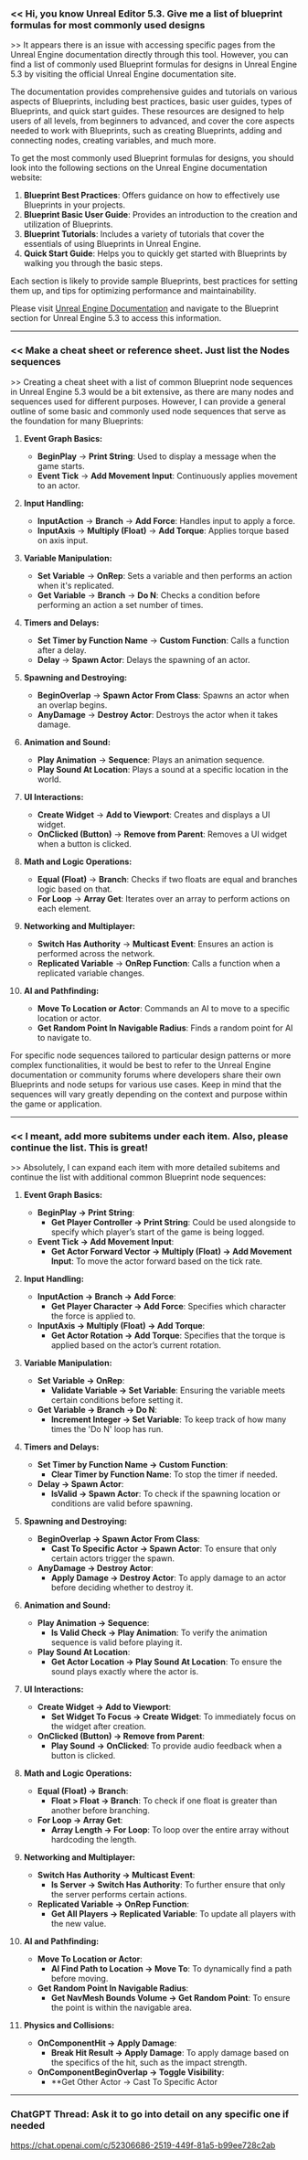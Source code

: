 ### << Hi, you know Unreal Editor 5.3. Give me a list of blueprint formulas for most commonly used designs

\>>
It appears there is an issue with accessing specific pages from the Unreal Engine documentation directly through this tool. However, you can find a list of commonly used Blueprint formulas for designs in Unreal Engine 5.3 by visiting the official Unreal Engine documentation site.

The documentation provides comprehensive guides and tutorials on various aspects of Blueprints, including best practices, basic user guides, types of Blueprints, and quick start guides. These resources are designed to help users of all levels, from beginners to advanced, and cover the core aspects needed to work with Blueprints, such as creating Blueprints, adding and connecting nodes, creating variables, and much more.

To get the most commonly used Blueprint formulas for designs, you should look into the following sections on the Unreal Engine documentation website:

1. **Blueprint Best Practices**: Offers guidance on how to effectively use Blueprints in your projects.
2. **Blueprint Basic User Guide**: Provides an introduction to the creation and utilization of Blueprints.
3. **Blueprint Tutorials**: Includes a variety of tutorials that cover the essentials of using Blueprints in Unreal Engine.
4. **Quick Start Guide**: Helps you to quickly get started with Blueprints by walking you through the basic steps.

Each section is likely to provide sample Blueprints, best practices for setting them up, and tips for optimizing performance and maintainability.

Please visit [Unreal Engine Documentation](https://docs.unrealengine.com/) and navigate to the Blueprint section for Unreal Engine 5.3 to access this information.

---

### \<< Make a cheat sheet or reference sheet. Just list the Nodes sequences

\>>
Creating a cheat sheet with a list of common Blueprint node sequences in Unreal Engine 5.3 would be a bit extensive, as there are many nodes and sequences used for different purposes. However, I can provide a general outline of some basic and commonly used node sequences that serve as the foundation for many Blueprints:

1. **Event Graph Basics:**
   - **BeginPlay** → **Print String**: Used to display a message when the game starts.
   - **Event Tick** → **Add Movement Input**: Continuously applies movement to an actor.

2. **Input Handling:**
   - **InputAction** → **Branch** → **Add Force**: Handles input to apply a force.
   - **InputAxis** → **Multiply (Float)** → **Add Torque**: Applies torque based on axis input.

3. **Variable Manipulation:**
   - **Set Variable** → **OnRep**: Sets a variable and then performs an action when it's replicated.
   - **Get Variable** → **Branch** → **Do N**: Checks a condition before performing an action a set number of times.

4. **Timers and Delays:**
   - **Set Timer by Function Name** → **Custom Function**: Calls a function after a delay.
   - **Delay** → **Spawn Actor**: Delays the spawning of an actor.

5. **Spawning and Destroying:**
   - **BeginOverlap** → **Spawn Actor From Class**: Spawns an actor when an overlap begins.
   - **AnyDamage** → **Destroy Actor**: Destroys the actor when it takes damage.

6. **Animation and Sound:**
   - **Play Animation** → **Sequence**: Plays an animation sequence.
   - **Play Sound At Location**: Plays a sound at a specific location in the world.

7. **UI Interactions:**
   - **Create Widget** → **Add to Viewport**: Creates and displays a UI widget.
   - **OnClicked (Button)** → **Remove from Parent**: Removes a UI widget when a button is clicked.

8. **Math and Logic Operations:**
   - **Equal (Float)** → **Branch**: Checks if two floats are equal and branches logic based on that.
   - **For Loop** → **Array Get**: Iterates over an array to perform actions on each element.

9. **Networking and Multiplayer:**
   - **Switch Has Authority** → **Multicast Event**: Ensures an action is performed across the network.
   - **Replicated Variable** → **OnRep Function**: Calls a function when a replicated variable changes.

10. **AI and Pathfinding:**
    - **Move To Location or Actor**: Commands an AI to move to a specific location or actor.
    - **Get Random Point In Navigable Radius**: Finds a random point for AI to navigate to.

For specific node sequences tailored to particular design patterns or more complex functionalities, it would be best to refer to the Unreal Engine documentation or community forums where developers share their own Blueprints and node setups for various use cases. Keep in mind that the sequences will vary greatly depending on the context and purpose within the game or application.

---

### << I meant, add more subitems under each item. Also, please continue the list. This is great!


\>>
Absolutely, I can expand each item with more detailed subitems and continue the list with additional common Blueprint node sequences:

1. **Event Graph Basics:**
   - **BeginPlay → Print String**: 
     - **Get Player Controller → Print String**: Could be used alongside to specify which player’s start of the game is being logged.
   - **Event Tick → Add Movement Input**:
     - **Get Actor Forward Vector → Multiply (Float) → Add Movement Input**: To move the actor forward based on the tick rate.

2. **Input Handling:**
   - **InputAction → Branch → Add Force**:
     - **Get Player Character → Add Force**: Specifies which character the force is applied to.
   - **InputAxis → Multiply (Float) → Add Torque**:
     - **Get Actor Rotation → Add Torque**: Specifies that the torque is applied based on the actor’s current rotation.

3. **Variable Manipulation:**
   - **Set Variable → OnRep**: 
     - **Validate Variable → Set Variable**: Ensuring the variable meets certain conditions before setting it.
   - **Get Variable → Branch → Do N**: 
     - **Increment Integer → Set Variable**: To keep track of how many times the 'Do N' loop has run.

4. **Timers and Delays:**
   - **Set Timer by Function Name → Custom Function**:
     - **Clear Timer by Function Name**: To stop the timer if needed.
   - **Delay → Spawn Actor**:
     - **IsValid → Spawn Actor**: To check if the spawning location or conditions are valid before spawning.

5. **Spawning and Destroying:**
   - **BeginOverlap → Spawn Actor From Class**:
     - **Cast To Specific Actor → Spawn Actor**: To ensure that only certain actors trigger the spawn.
   - **AnyDamage → Destroy Actor**:
     - **Apply Damage → Destroy Actor**: To apply damage to an actor before deciding whether to destroy it.

6. **Animation and Sound:**
   - **Play Animation → Sequence**:
     - **Is Valid Check → Play Animation**: To verify the animation sequence is valid before playing it.
   - **Play Sound At Location**:
     - **Get Actor Location → Play Sound At Location**: To ensure the sound plays exactly where the actor is.

7. **UI Interactions:**
   - **Create Widget → Add to Viewport**:
     - **Set Widget To Focus → Create Widget**: To immediately focus on the widget after creation.
   - **OnClicked (Button) → Remove from Parent**:
     - **Play Sound → OnClicked**: To provide audio feedback when a button is clicked.

8. **Math and Logic Operations:**
   - **Equal (Float) → Branch**:
     - **Float > Float → Branch**: To check if one float is greater than another before branching.
   - **For Loop → Array Get**: 
     - **Array Length → For Loop**: To loop over the entire array without hardcoding the length.

9. **Networking and Multiplayer:**
   - **Switch Has Authority → Multicast Event**:
     - **Is Server → Switch Has Authority**: To further ensure that only the server performs certain actions.
   - **Replicated Variable → OnRep Function**:
     - **Get All Players → Replicated Variable**: To update all players with the new value.

10. **AI and Pathfinding:**
    - **Move To Location or Actor**:
      - **AI Find Path to Location → Move To**: To dynamically find a path before moving.
    - **Get Random Point In Navigable Radius**:
      - **Get NavMesh Bounds Volume → Get Random Point**: To ensure the point is within the navigable area.

11. **Physics and Collisions:**
    - **OnComponentHit → Apply Damage**:
      - **Break Hit Result → Apply Damage**: To apply damage based on the specifics of the hit, such as the impact strength.
    - **OnComponentBeginOverlap → Toggle Visibility**:
      - **Get Other Actor → Cast To Specific Actor


----

### ChatGPT Thread: Ask it to go into detail on any specific one if needed
https://chat.openai.com/c/52306686-2519-449f-81a5-b99ee728c2ab
